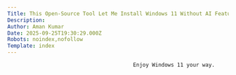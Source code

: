 ```yaml
---
Title: This Open-Source Tool Let Me Install Windows 11 Without AI Features
Description: 
Author: Aman Kumar
Date: 2025-09-25T19:30:29.000Z
Robots: noindex,nofollow
Template: index
---
```


                                            Enjoy Windows 11 your way.
                                        